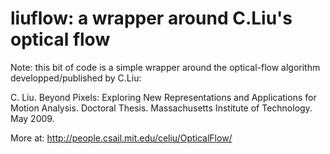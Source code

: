 # liuflow: a wrapper around C.Liu's optical flow

Note: this bit of code is a simple wrapper around the optical-flow
algorithm developped/published by C.Liu:

C. Liu. Beyond Pixels: Exploring New Representations and Applications
for Motion Analysis. Doctoral Thesis. Massachusetts Institute of 
Technology. May 2009.

More at: http://people.csail.mit.edu/celiu/OpticalFlow/
